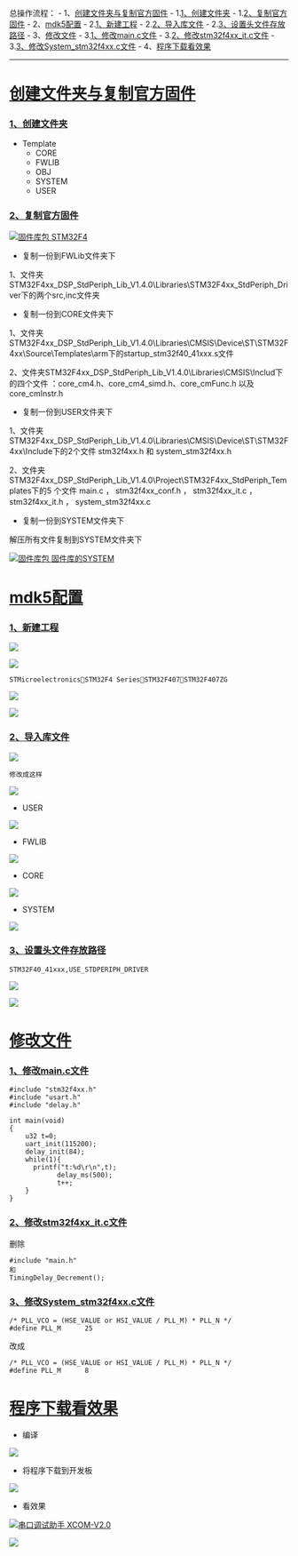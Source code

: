 总操作流程：
                         - 1、[创建文件夹与复制官方固件](#STM-M4-01)
                             - 1.[1、创建文件夹](#STM-M4-01-01)
                             - 1.[2、复制官方固件](#STM-M4-01-02)
                         - 2、[mdk5配置](#STM-M4-02)
                             - 2.[1、新建工程](#STM-M4-02-01)
                             - 2.[2、导入库文件](#STM-M4-02-02)
                             - 2.[3、设置头文件存放路径](#STM-M4-02-03)
                         - 3、[修改文件](#STM-M4-03)
                             - 3.[1、修改main.c文件](#STM-M4-03-01)
                             - 3.[2、修改stm32f4xx_it.c文件](#STM-M4-03-02)
                             - 3.[3、修改System_stm32f4xx.c文件](#STM-M4-03-03)
                         - 4、[程序下载看效果](#STM-M4-04)

***

# <a name="STM-M4-01" href="#" >创建文件夹与复制官方固件</a>

### <a name="STM-M4-01-01" href="#" >1、创建文件夹</a>
- Template
    - CORE
    - FWLIB
    - OBJ
    - SYSTEM
    - USER

### <a name="STM-M4-01-02" href="#" >2、复制官方固件</a>
[![](https://img.shields.io/badge/固件库包-STM32F4-green.svg "固件库包 STM32F4")](https://pan.baidu.com/s/1xzl-pU3svRJWJq7Gmx-XJQ)

- 复制一份到FWLib文件夹下

1、文件夹STM32F4xx_DSP_StdPeriph_Lib_V1.4.0\Libraries\STM32F4xx_StdPeriph_Driver下的两个src,inc文件夹

- 复制一份到CORE文件夹下

1、文件夹STM32F4xx_DSP_StdPeriph_Lib_V1.4.0\Libraries\CMSIS\Device\ST\STM32F4xx\Source\Templates\arm下的startup_stm32f40_41xxx.s文件

2、文件夹STM32F4xx_DSP_StdPeriph_Lib_V1.4.0\Libraries\CMSIS\Includ下的四个文件 ：core_cm4.h、core_cm4_simd.h、core_cmFunc.h 以及 core_cmInstr.h

- 复制一份到USER文件夹下

1、文件夹STM32F4xx_DSP_StdPeriph_Lib_V1.4.0\Libraries\CMSIS\Device\ST\STM32F4xx\Include下的2个文件 stm32f4xx.h 和 system_stm32f4xx.h

2、文件夹STM32F4xx_DSP_StdPeriph_Lib_V1.4.0\Project\STM32F4xx_StdPeriph_Templates下的5 个文件 main.c ， stm32f4xx_conf.h ， stm32f4xx_it.c ， stm32f4xx_it.h ，
     system_stm32f4xx.c

- 复制一份到SYSTEM文件夹下

解压所有文件复制到SYSTEM文件夹下

[![](https://img.shields.io/badge/固件库包-固件库的SYSTEM-green.svg "固件库包 固件库的SYSTEM")](https://pan.baidu.com/s/1_my0ZKbXjw3F0LHo22UIpA)


# <a name="STM-M4-02" href="#" >mdk5配置</a>

### <a name="STM-M4-02-01" href="#" >1、新建工程</a>

![](image/3-1.png)

![](image/3-2.png)

`STMicroelectronicsSTM32F4 SeriesSTM32F407STM32F407ZG`

![](image/3-3.png)

![](image/3-4.png)

### <a name="STM-M4-02-02" href="#" >2、导入库文件</a>

![](image/3-5.png)

`修改成这样`

![](image/3-6.png)

- USER

![](image/3-7.png)

- FWLIB

![](image/3-8.png)

- CORE

![](image/3-9.png)

- SYSTEM

![](image/3-10.png)





### <a name="STM-M4-02-03" href="#" >3、设置头文件存放路径</a>

`
STM32F40_41xxx,USE_STDPERIPH_DRIVER
`

![](image/3-11.png)

![](image/3-12.png)

# <a name="STM-M4-03" href="#" >修改文件</a>
### <a name="STM-M4-03-01" href="#" >1、修改main.c文件</a>
```
#include "stm32f4xx.h"
#include "usart.h"
#include "delay.h"

int main(void)
{
	u32 t=0;
	uart_init(115200);
	delay_init(84);
	while(1){
	  printf("t:%d\r\n",t);
			delay_ms(500);
			t++;
	}
}

```
### <a name="STM-M4-03-02" href="#" >2、修改stm32f4xx_it.c文件</a>
删除
```
#include "main.h"
和
TimingDelay_Decrement();
```
### <a name="STM-M4-03-03" href="#" >3、修改System_stm32f4xx.c文件</a>
```
/* PLL_VCO = (HSE_VALUE or HSI_VALUE / PLL_M) * PLL_N */
#define PLL_M      25
```
改成
```
/* PLL_VCO = (HSE_VALUE or HSI_VALUE / PLL_M) * PLL_N */
#define PLL_M      8
```
# <a name="STM-M4-04" href="#" >程序下载看效果</a>
- 编译

![](image/3-13.png)

- 将程序下载到开发板

![](image/3-14.png)

- 看效果

[![](https://img.shields.io/badge/串口调试助手-XCOM--V2.0-green.svg "串口调试助手 XCOM-V2.0")](https://pan.baidu.com/s/1iMreHEGIuCFW5OooHrUAKQ)


![](image/3-15.gif)

